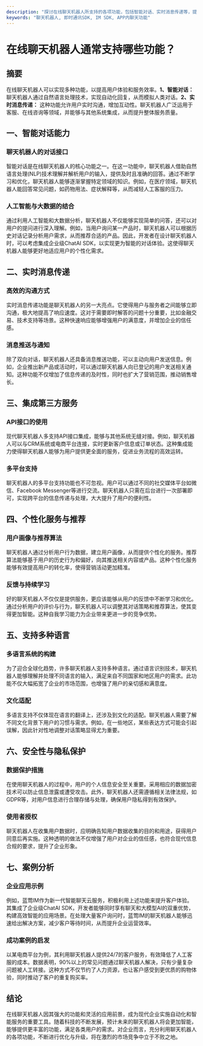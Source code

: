 ```yaml
---
description: "探讨在线聊天机器人所支持的各项功能，包括智能对话、实时消息传递等，提供企业级解决方案和实际应用案例。"
keywords: "聊天机器人, 即时通讯SDK, IM SDK, APP内聊天功能"
---
```

# 在线聊天机器人通常支持哪些功能？

## 摘要
在线聊天机器人可以实现多种功能，以提高用户体验和服务效率。**1、智能对话：** 聊天机器人通过自然语言处理技术，实现自动化回复，从而模拟人类对话。**2、实时消息传递：** 这种功能允许用户实时沟通，增加互动性。聊天机器人广泛运用于客服、在线咨询等领域，并能够与其他系统集成，从而提升整体服务质量。

## 一、智能对话能力

### 聊天机器人的对话接口
智能对话是在线聊天机器人的核心功能之一。在这一功能中，聊天机器人借助自然语言处理(NLP)技术理解并解析用户的输入，提供及时且准确的回答。通过不断学习和优化，聊天机器人能够逐渐掌握特定领域的知识。例如，在医疗领域，聊天机器人能回答常见问题，如药物用法、症状解释等，从而减轻人工客服的压力。

### 人工智能与大数据的结合
通过利用人工智能和大数据分析，聊天机器人不仅能够实现简单的问答，还可以对用户的提问进行深入理解。例如，当用户询问某一产品时，聊天机器人可以根据历史对话记录分析用户需求，从而推荐合适的产品。因此，开发者在设计聊天机器人时，可以考虑集成企业级ChatAI SDK，以实现更为智能的对话体验。这使得聊天机器人能够更好地适应用户的个性化需求。

## 二、实时消息传递

### 高效的沟通方式
实时消息传递功能是聊天机器人的另一大亮点。它使得用户与服务者之间能够立即沟通，极大地提高了响应速度。这对于需要即时解答的问题十分重要，比如金融交易、技术支持等场景。这种快速响应能够增强用户的满意度，并增加企业的信任感。

### 消息推送与通知
除了双向对话，聊天机器人还具备消息推送功能，可以主动向用户发送信息。例如，企业推出新产品或活动时，可以通过聊天机器人向已登记的用户发送相关通知。这种功能不仅增加了信息传递的及时性，同时也扩大了营销范围，推动销售增长。

## 三、集成第三方服务

### API接口的使用
现代聊天机器人多支持API接口集成，能够与其他系统无缝对接。例如，聊天机器人可以与CRM系统或电商平台连接，实时更新客户信息或订单状态。这种集成能力使得聊天机器人能够为用户提供更全面的服务，促进业务流程的高效运转。

### 多平台支持
聊天机器人的多平台支持功能也不可忽视。用户可以通过不同的社交媒体平台如微信、Facebook Messenger等进行交流。聊天机器人只需在后台进行一次部署即可，实现跨平台的信息传递与处理，大大提升了用户的便利性。

## 四、个性化服务与推荐

### 用户画像与推荐算法
聊天机器人通过分析用户行为数据，建立用户画像，从而提供个性化的服务。推荐算法能够基于用户的历史行为和偏好，向其推送相关内容或产品。这种个性化服务能够有效提高用户的转化率，使得营销活动更加精准。

### 反馈与持续学习
好的聊天机器人不仅仅是提供服务，更应该能够从用户的反馈中不断学习和优化。通过分析用户的评价与行为，聊天机器人可以调整其对话策略和推荐算法，使其变得更加智能。这种自我学习能力为企业带来更进一步的竞争优势。

## 五、支持多种语言

### 多语言系统的构建
为了迎合全球化趋势，许多聊天机器人支持多种语言。通过语言识别技术，聊天机器人能够理解并处理不同语言的输入，满足来自不同国家和地区用户的需求。此功能不仅大幅拓宽了企业的市场范围，也增强了用户的亲切感和满意度。

### 文化适配
多语言支持不仅体现在语言的翻译上，还涉及到文化的适配。聊天机器人需要了解不同文化背景下用户的习惯与需求。例如，在一些地区，某些表达方式可能会引起误解，因此针对性地调整对话策略显得尤为重要。

## 六、安全性与隐私保护

### 数据保护措施
在使用聊天机器人的过程中，用户的个人信息安全至关重要。采用相应的数据加密技术可以防止信息泄露或遭受攻击。此外，聊天机器人还需遵循相关法律法规，如GDPR等，对用户信息进行合理存储与处理，确保用户隐私得到有效保护。

### 使用者授权
聊天机器人在收集用户数据时，应明确告知用户数据收集的目的和用途，获得用户同意后再实施。这种透明的做法不仅增强了用户对企业的信任感，也符合现代信息合规的要求，提升了企业形象。

## 七、案例分析

### 企业应用示例
例如，蓝莺IM作为新一代智能聊天云服务，积极利用上述功能来提升客户体验。其集成了企业级ChatAI SDK，开发者能够同时享有聊天和大模型AI的双重优势，构建高效智能的应用场景。在处理大量客户询问时，蓝莺IM的聊天机器人能够迅速给出解决方案，减少客户等待时间，从而提升企业运营效率。

### 成功案例的启发
以某电商平台为例，其利用聊天机器人提供24/7的客户服务，有效降低了人工客服的成本。数据表明，90%以上的常见问题通过聊天机器人解决，只有少量复杂问题被人工转接。这种方式不仅节约了人力资源，也让客户感受到更优质的购物体验，同时推动了客户的重复购买率。

## 结论

在线聊天机器人因其强大的功能和灵活的应用前景，成为现代企业实施自动化和智能服务的重要工具。随着科技的不断发展，预计未来的聊天机器人将会更加智能，能够提供更丰富的功能，满足各类用户的需求。对企业而言，充分利用聊天机器人的各项功能，不断进行优化与升级，将在激烈的市场竞争中立于不败之地。
